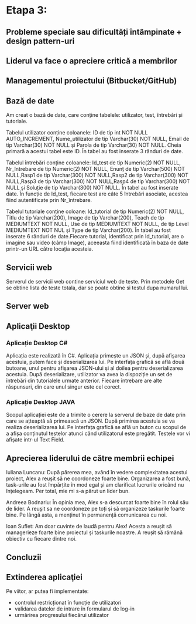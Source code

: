 
# Etapa 3:

## Probleme speciale sau dificultăți întâmpinate + design pattern-uri

## Liderul va face o apreciere critică a membrilor

## Managementul proiectului (Bitbucket/GitHub)

## Bază de date
Am creat o bază de date, care conține tabelele: utilizator, test, întrebări și tutoriale. 

Tabelul utilizator conține coloanele: ID de tip int NOT NULL AUTO_INCREMENT, Nume_utilizator de tip Varchar(30) NOT NULL, Email de tip Varchar(30) NOT NULL și Parola de tip Varchar(30) NOT NULL. Cheia primară a acestui tabel este ID. În tabel au fost inserate 3 rânduri de date. 

Tabelul întrebări conține coloanele: Id_test de tip Numeric(2) NOT NULL, Nr_întrebare de tip Numeric(2) NOT NULL, Enunț de tip  Varchar(500) NOT NULL,Rasp1 de tip Varchar(300) NOT NULL,Rasp2 de tip Varchar(300) NOT NULL,Rasp3 de tip Varchar(300) NOT NULL,Rasp4 de tip Varchar(300) NOT NULL și Soluție de tip Varchar(300) NOT NULL. În tabel au fost inserate date. În funcție de Id_test, fiecare test are câte 5 întrebări asociate, acestea fiind autentificate prin Nr_întrebare. 

Tabelul tutoriale conține coloane: Id_tutorial de tip Numeric(2) NOT NULL, Titlu de tip Varchar(200), Image de tip Varchar(200), Teach de tip MEDIUMTEXT NOT NULL, Use de tip MEDIUMTEXT NOT NULL, de tip Level MEDIUMTEXT NOT NUL și Type de tip Varchar(200). În tabel au fost inserate 6 rânduri de date.Fiecare tutorial, identificat prin Id_tutorial, are o imagine sau video (câmp Image), aceeasta fiind identificată în baza de date printr-un URL către locația acesteia. 

## Servicii web
Serverul de servicii web contine serviciul web de teste. Prin metodele Get se obtine lista de teste totala, dar se poate obtine si testul dupa numarul lui.

## Server web

## Aplicaţii Desktop

### Aplicație Desktop C#
Aplicația este realizată în C#. Aplicația primește un JSON și, după afișarea acestuia, putem face și deserializarea lui. Pe interfața grafică se află două butoane, unul pentru afișarea JSON-ului și al doilea pentru deserializarea acestuia. După deserializare, utilizator va avea la dispoziție un set de întrebări din tutorialele urmate anterior. Fiecare întrebare are alte răspunsuri, din care unul singur este cel corect. 
 
### Aplicație Desktop JAVA
Scopul aplicației este de a trimite o cerere la serverul de baze de date prin care se ațteaptă să primească un JSON. După primirea acestuia  se va realiza deserializarea lui. Pe interfața grafică se află un buton cu scopul de a afișa conținutul testelor atunci când utilizatorul este pregătit.  Testele vor vi afișate intr-ul Text Field.

## Aprecierea liderului de către membrii echipei

Iuliana Luncanu: După părerea mea, având în vedere complexitatea acestui proiect, Alex a reușit să ne coordoneze foarte bine. Organizarea a fost bună, task-urile au fost împărțite în mod egal și am clarificat  lucrurile oricând nu înțelegeam. Per total, mie mi s-a părut un lider bun. 

Andreea Bodnariu: În opinia mea, Alex s-a descurcat foarte bine în rolul său de lider. A reușit sa ne coordoneze pe toți și să organizeze taskurile foarte bine. Pe lângă asta, a menținut în permanență comunicarea cu noi.

Ioan Suflet: Am doar cuvinte de laudă pentru Alex! Acesta a reușit să managerieze foarte bine proiectul și taskurile noastre. A reușit să rămână obiectiv cu fiecare dintre noi.

## Concluzii

## Extinderea aplicaţiei

Pe viitor, ar putea fi implementate:
  - controlul restricționat în funcție de utilizatori 
  - validarea datelor de intrare în formularul de log-in
  - urmărirea progresului fiecărui utilizator 
